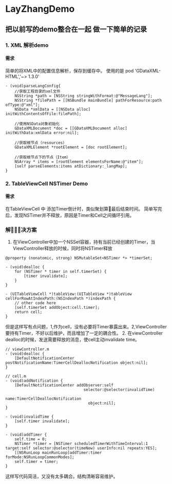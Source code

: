 # LayZhangDemo

## 把以前写的demo整合在一起 做一下简单的记录

### 1. XML 解析demo
#### 需求
简单的将XML中的配置信息解析，保存到缓存中。
使用的是 pod 'GDataXML-HTML','~> 1.3.0'
```
- (void)parseLangConfig{
    //获取工程目录的xml文件
    NSString *path = [NSString stringWithFormat:@"MessageLang"];
    NSString *filePath = [[NSBundle mainBundle] pathForResource:path ofType:@"xml"];
    NSData *xmlData = [[NSData alloc] initWithContentsOfFile:filePath];
    
    //使用NSData对象初始化
    GDataXMLDocument *doc = [[GDataXMLDocument alloc] initWithData:xmlData error:nil];
    
    //获取根节点（resources）
    GDataXMLElement *rootElement = [doc rootElement];
    
    //获取根节点下的节点（Item）
    NSArray * items = [rootElement elementsForName:@"item"];
    [self parseElements:items atDictionary:_langMap];
}
```

### 2. TableViewCell NSTimer Demo
#### 需求
在TableViewCell 中 添加Timer倒计时，类似聚划算最后结束时间。
简单写完后，发现NSTimer并不释放，原因是Timer和Cell之间循环引用。
### 解决方案
1. 在ViewController中加一个NSSet容器，持有当前已经创建的Timer，当ViewController释放的时候，同时将NSTimer释放
```
@property (nonatomic, strong) NSMutableSet<NSTimer *> *timerSet;

- (void)dealloc {
    for (NSTimer * timer in self.timerSet) {
        [timer invalidate];
    }
}

- (UITableViewCell *)tableView:(UITableView *)tableView cellForRowAtIndexPath:(NSIndexPath *)indexPath {
    // other code here
    [self.timerSet addObject:cell.timer];
    return cell;
}
```
但是这样写有点问题，1,作为cell，没有必要将Timer暴露出来。2,ViewController要持有Timer，不好以后维护，而且增加了一定的耦合性。
2. 在viewController dealloc的时候，发送需要释放的消息，使cell主动invalidate time。

```
// viewController.m
- (void)dealloc {
    [DefaultNotificationCenter postNotificationName:TimerCellDeallocNotification object:nil];
}

// cell.m
- (void)addNotification {
    [DefaultNotificationCenter addObserver:self
                                  selector:@selector(invalidTime)
                                      name:TimerCellDeallocNotification
                                    object:nil];
}

- (void)invalidTime {
    [self.timer invalidate];
}

- (void)addTimer {
    self.time = 0;
    NSTimer *timer = [NSTimer scheduledTimerWithTimeInterval:1 target:self selector:@selector(timeNew) userInfo:nil repeats:YES];
    [[NSRunLoop mainRunLoop]addTimer:timer forMode:NSRunLoopCommonModes];
    self.timer = timer;
}

```
这样写代码简洁，又没有太多耦合。结构清晰容易维护。
